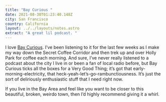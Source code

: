 ```yaml
---
title: "Bay Curious "
date: 2021-08-30T01:23:40.148Z
city: San Francisco
country: California
layout: ../../layouts/notes.astro
extract: "A great lil podcast. "
---
```

I love [Bay Curious](https://www.kqed.org/podcasts/baycurious). I’ve been listening to it for the last few weeks as I make my way down the Secret Coffee Corridor and then trek up and over Holly Park for coffee each morning. And sure, I’ve never really listened to a podcast about the city I live in or been a fan of local radio before, but Bay Curious ticks all the boxes for a Very Good Thing; it’s got that early-morning-electricity, that heck-yeah-let’s-go-rambunctiousness. It’s just the sort of deliriously enthusiastic stuff that I need right now.

If you live in the Bay Area and feel like you want to be closer to this beautiful, broken, weirdo town, then I’d highly recommend giving it a whirl.